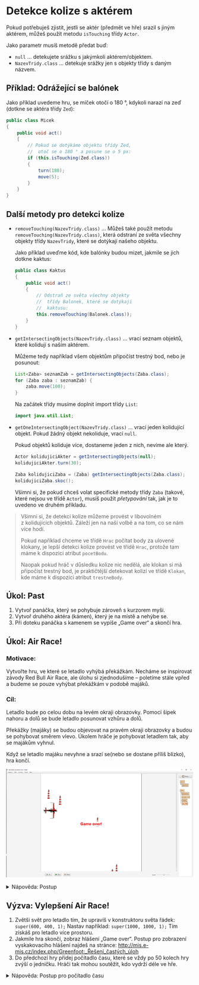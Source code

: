 # Detekce kolize s aktérem

Pokud potřebuješ zjistit, jestli se aktér (předmět ve hře) srazil s&nbsp;jiným aktérem, můžeš použít metodu `isTouching` třídy `Actor`. 

Jako parametr musíš metodě předat buď:
 - `null` &hellip; detekujete srážku s&nbsp;jakýmkoli aktérem/objektem.
 - `NazevTridy.class` … detekuje srážky jen s&nbsp;objekty třídy s&nbsp;daným názvem.

## Příklad: Odrážející se balónek
Jako příklad uvedeme hru, se míček otočí o&nbsp;180&nbsp;°, kdykoli narazí na zeď (dotkne se aktéra třídy `Zed`):

```java
public class Micek
{
	public void act()
	{
		// Pokud se dotýkáme objektu třídy Zed,
		//  otoč se o 180 ° a posune se o 5 px:
		if (this.isTouching(Zed.class))
		{
			turn(180);
			move(5);
		}
	}
}
```

## Další metody pro detekci kolize

 - `removeTouching(NazevTridy.class)` &hellip; Můžeš také použít metodu `removeTouching(NazevTridy.class)`, která odstraní ze světa všechny objekty třídy `NazevTridy`, které se dotýkají našeho objektu.
	
	Jako příklad uveďme kód, kde balónky budou mizet, jakmile se jich dotkne kaktus:

	```java
	public class Kaktus
	{
		public void act()
		{
			// Odstraň ze světa všechny objekty
			//  třídy Balonek, které se dotýkají
			//  kaktusu:
			this.removeTouching(Balonek.class));
		}
	}
	```

 - `getIntersectingObjects(NazevTridy.class)` &hellip; vrací seznam objektů, které kolidují s&nbsp;naším aktérem.

	Můžeme tedy například všem objektům připočíst trestný bod, nebo je posunout:

	```java
	List<Zaba> seznamZab = getIntersectingObjects(Zaba.class);
	for (Zaba zaba : seznamZab) {
		zaba.move(100);
	}
	```

	Na začátek třídy musíme doplnit import třídy `List`:

	```java
	import java.util.List;
	```

 - `getOneIntersectingObject(NazevTridy.class)` &hellip; vrací jeden kolidující objekt. Pokud žádný objekt nekoliduje, vrací `null`.

	Pokud objektů koliduje více, dostaneme jeden z&nbsp;nich, nevíme ale který.

	```java
	Actor kolidujiciAkter = getIntersectingObjects(null);
	kolidujiciAkter.turn(30);
	```
 
	```java
	Zaba kolidujiciZaba = (Zaba) getIntersectingObjects(Zaba.class);
	kolidujiciZaba.skoc();
	```

 	Všimni si, že pokud chceš volat specifické metody třídy `Zaba` (takové, které nejsou ve třídě `Actor`), musíš použít _přetypování_ tak, jak je to uvedeno ve druhém příkladu.



> Všimni si, že detekci kolize můžeme provést v&nbsp;libovolném z&nbsp;kolidujících objektů. Záleží jen na naší volbě a&nbsp;na tom, co se nám více hodí. 
>
> Pokud například chceme ve třídě `Hrac` počítat body za ulovené klokany, je lepší detekci kolize provést ve třídě `Hrac`, protože tam máme k&nbsp;dispozici atribut `pocetBodu`.
>
> Naopak pokud hráč v&nbsp;důsledku kolize nic nedělá, ale klokan si má připočíst trestný bod, je praktičtější detekovat kolizi ve třídě `Klokan`, kde máme k&nbsp;dispozici atribut `trestneBody`.

## Úkol: Past

1. Vytvoř panáčka, který se pohybuje zároveň s&nbsp;kurzorem myši.
2. Vytvoř druhého aktéra (kámen), který je na místě a&nbsp;nehýbe se.
3. Při doteku panáčka s&nbsp;kamenem se vypíše „Game over“ a skončí hra.


## Úkol: Air Race!

### Motivace:
Vytvořte hru, ve které se letadlo vyhýbá překážkám. Necháme se inspirovat závody Red Bull Air Race, ale úlohu si zjednodušíme – poletíme stále vpřed a&nbsp;budeme se pouze vyhýbat překážkám v&nbsp;podobě majáků.

### Cíl:
Letadlo bude po celou dobu na levém okraji obrazovky. Pomocí šipek nahoru a&nbsp;dolů se bude letadlo posunovat vzhůru a&nbsp;dolů. 

Překážky (majáky) se budou objevovat na pravém okraji obrazovky a&nbsp;budou se pohybovat směrem vlevo. Úkolem hráče je pohybovat letadlem tak, aby se majákům vyhnul. 

Když se letadlo majáku nevyhne a&nbsp;srazí se(nebo se dostane příliš blízko), hra končí.
 
 ![Hra Air race!](../img/hra_airrace.png)

<details><summary>Nápověda: Postup</summary>

Letadlo:
 
 1. Vytvořte aktéra pro letadlo (obrázek letadlo).
 2. V&nbsp;konstruktoru světa (`MyWorld`) umístěte jedno letadlo na levý okraj obrazovky doprostřed.
 3. Když hráč stiskne šipky nahoru a&nbsp;dolů, letadlo se pohybuje nahoru a&nbsp;dolů po levém okraji obrazovky (na šipky doprava a doleva nereaguje).
 
 Překážky:

 4. Vytvořte aktéra pro překážku (obrázek maják či třeba kámen).
 5. Chování překážky/majáku:
     1. Pohybuje se k&nbsp;levému okraji obrazovky (volejte metodu `move()` a&nbsp;jako parametr dejte záporné číslo).
     2. Pokud dojde ke srážce s&nbsp;letadlem, ukončí hru. Ukončení hry zařídíte voláním `Greenfoot.stop()`.
 6. V&nbsp;metodě `act` světa zařiďte, aby se vygenerovalo náhodné číslo z&nbsp;rozsahu od `0` do `99`. Pokud je náhodné číslo `0`, přidá se na pravý okraj obrazovky nová překážka.
</details>

## Výzva: Vylepšení Air Race!

 1. Zvětši svět pro letadlo tím, že upravíš v&nbsp;konstruktoru světa řádek:
    `super(600, 400, 1);`
    Nastav například:
    `super(1000, 1000, 1);`
    Tím získáš pro letadlo více prostoru.
 2. Jakmile hra skončí, zobraz hlášení „Game over“. Postup pro zobrazení vyskakovacího hlášení najdeš na stránce:  http://mis.e-mis.cz/index.php/Greenfoot:_Řešení_častých_úloh
 3. Do předchozí hry přidej počítadlo času, které se vždy po 50 kolech hry zvýší o&nbsp;jedničku. Hráči tak mohou soutěžit, kdo vydrží déle ve hře.

<details><summary>Nápověda: Postup pro počítadlo času</summary>

Zvyšování počítadla prováděj v&nbsp;metodě `act` světa: zaveď si číselný atribut „odpočet“, který budeš v&nbsp;každém kole zvyšovat. Jakmile bude větší než `50`, vynuluješ odpočet a&nbsp;zavoláš zvýšení počítadla o `1`.

Realizaci počítadla můžeš převzít ze stránek: http://mis.e-mis.cz/index.php/Greenfoot:_Řešení_častých_úloh

</details>
